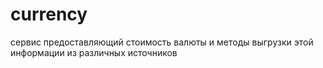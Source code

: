 # currency
сервис предоставляющий стоимость валюты и методы выгрузки этой информации из различных источников
